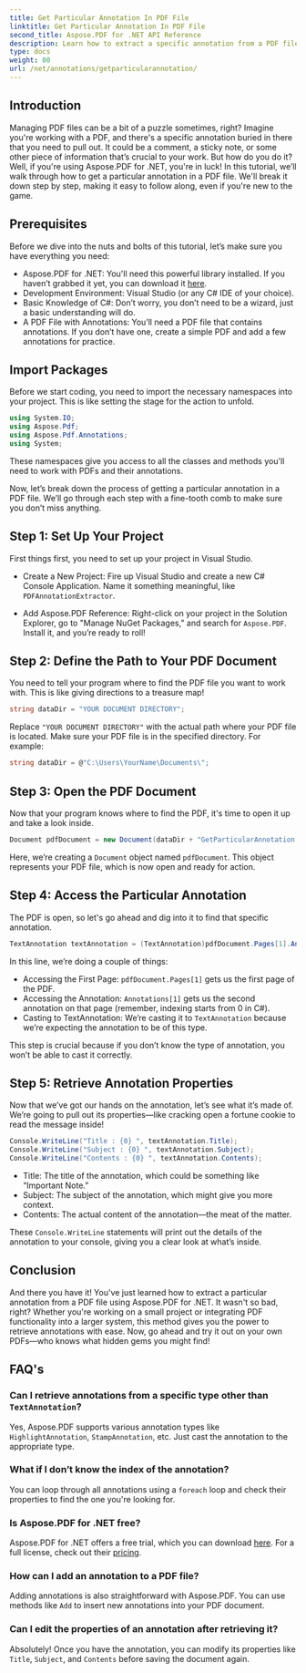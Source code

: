 ```yaml
---
title: Get Particular Annotation In PDF File
linktitle: Get Particular Annotation In PDF File
second_title: Aspose.PDF for .NET API Reference
description: Learn how to extract a specific annotation from a PDF file using Aspose.PDF for .NET in this detailed, 2000-word tutorial. Perfect for developers.
type: docs
weight: 80
url: /net/annotations/getparticularannotation/
---
```

## Introduction

Managing PDF files can be a bit of a puzzle sometimes, right? Imagine you're working with a PDF, and there's a specific annotation buried in there that you need to pull out. It could be a comment, a sticky note, or some other piece of information that’s crucial to your work. But how do you do it? Well, if you're using Aspose.PDF for .NET, you're in luck! In this tutorial, we’ll walk through how to get a particular annotation in a PDF file. We'll break it down step by step, making it easy to follow along, even if you're new to the game.

## Prerequisites

Before we dive into the nuts and bolts of this tutorial, let’s make sure you have everything you need:

- Aspose.PDF for .NET: You'll need this powerful library installed. If you haven’t grabbed it yet, you can download it [here](https://releases.aspose.com/pdf/net/).
- Development Environment: Visual Studio (or any C# IDE of your choice).
- Basic Knowledge of C#: Don’t worry, you don’t need to be a wizard, just a basic understanding will do.
- A PDF File with Annotations: You’ll need a PDF file that contains annotations. If you don’t have one, create a simple PDF and add a few annotations for practice.

## Import Packages

Before we start coding, you need to import the necessary namespaces into your project. This is like setting the stage for the action to unfold.

```csharp
using System.IO;
using Aspose.Pdf;
using Aspose.Pdf.Annotations;
using System;
```

These namespaces give you access to all the classes and methods you'll need to work with PDFs and their annotations.

Now, let’s break down the process of getting a particular annotation in a PDF file. We’ll go through each step with a fine-tooth comb to make sure you don’t miss anything.

## Step 1: Set Up Your Project

First things first, you need to set up your project in Visual Studio. 

- Create a New Project: Fire up Visual Studio and create a new C# Console Application. Name it something meaningful, like `PDFAnnotationExtractor`.
  
- Add Aspose.PDF Reference: Right-click on your project in the Solution Explorer, go to "Manage NuGet Packages," and search for `Aspose.PDF`. Install it, and you’re ready to roll!

## Step 2: Define the Path to Your PDF Document

You need to tell your program where to find the PDF file you want to work with. This is like giving directions to a treasure map!

```csharp
string dataDir = "YOUR DOCUMENT DIRECTORY";
```

Replace `"YOUR DOCUMENT DIRECTORY"` with the actual path where your PDF file is located. Make sure your PDF file is in the specified directory. For example:

```csharp
string dataDir = @"C:\Users\YourName\Documents\";
```

## Step 3: Open the PDF Document

Now that your program knows where to find the PDF, it's time to open it up and take a look inside.

```csharp
Document pdfDocument = new Document(dataDir + "GetParticularAnnotation.pdf");
```

Here, we’re creating a `Document` object named `pdfDocument`. This object represents your PDF file, which is now open and ready for action.

## Step 4: Access the Particular Annotation

The PDF is open, so let's go ahead and dig into it to find that specific annotation.

```csharp
TextAnnotation textAnnotation = (TextAnnotation)pdfDocument.Pages[1].Annotations[1];
```

In this line, we’re doing a couple of things:
- Accessing the First Page: `pdfDocument.Pages[1]` gets us the first page of the PDF.
- Accessing the Annotation: `Annotations[1]` gets us the second annotation on that page (remember, indexing starts from 0 in C#).
- Casting to TextAnnotation: We’re casting it to `TextAnnotation` because we’re expecting the annotation to be of this type.

This step is crucial because if you don’t know the type of annotation, you won’t be able to cast it correctly.

## Step 5: Retrieve Annotation Properties

Now that we’ve got our hands on the annotation, let’s see what it’s made of. We’re going to pull out its properties—like cracking open a fortune cookie to read the message inside!

```csharp
Console.WriteLine("Title : {0} ", textAnnotation.Title);
Console.WriteLine("Subject : {0} ", textAnnotation.Subject);
Console.WriteLine("Contents : {0} ", textAnnotation.Contents);
```

- Title: The title of the annotation, which could be something like “Important Note.”
- Subject: The subject of the annotation, which might give you more context.
- Contents: The actual content of the annotation—the meat of the matter.

These `Console.WriteLine` statements will print out the details of the annotation to your console, giving you a clear look at what’s inside.

## Conclusion

And there you have it! You've just learned how to extract a particular annotation from a PDF file using Aspose.PDF for .NET. It wasn't so bad, right? Whether you're working on a small project or integrating PDF functionality into a larger system, this method gives you the power to retrieve annotations with ease. Now, go ahead and try it out on your own PDFs—who knows what hidden gems you might find!

## FAQ's

### Can I retrieve annotations from a specific type other than `TextAnnotation`?  
Yes, Aspose.PDF supports various annotation types like `HighlightAnnotation`, `StampAnnotation`, etc. Just cast the annotation to the appropriate type.

### What if I don’t know the index of the annotation?  
You can loop through all annotations using a `foreach` loop and check their properties to find the one you're looking for.

### Is Aspose.PDF for .NET free?  
Aspose.PDF for .NET offers a free trial, which you can download [here](https://releases.aspose.com/). For a full license, check out their [pricing](https://purchase.aspose.com/buy).

### How can I add an annotation to a PDF file?  
Adding annotations is also straightforward with Aspose.PDF. You can use methods like `Add` to insert new annotations into your PDF document.

### Can I edit the properties of an annotation after retrieving it?  
Absolutely! Once you have the annotation, you can modify its properties like `Title`, `Subject`, and `Contents` before saving the document again.
